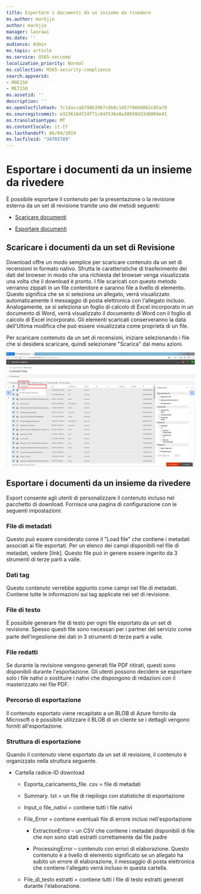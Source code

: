 ```yaml
---
title: Esportare i documenti da un insieme da rivedere
ms.author: markjjo
author: markjjo
manager: laurawi
ms.date: ''
audience: Admin
ms.topic: article
ms.service: O365-seccomp
localization_priority: Normal
ms.collection: M365-security-compliance
search.appverid:
- MOE150
- MET150
ms.assetid: ''
description: ''
ms.openlocfilehash: 7c1daccab799b3967c6b8c1d577060d062c05a70
ms.sourcegitcommit: e323610df2df71c84f536e8a38650d33d8069e41
ms.translationtype: MT
ms.contentlocale: it-IT
ms.lasthandoff: 06/04/2019
ms.locfileid: "34703789"
---
```

# <a name="export-documents-from-a-review-set"></a>Esportare i documenti da un insieme da rivedere

È possibile esportare il contenuto per la presentazione o la revisione esterna da un set di revisione tramite uno dei metodi seguenti:

- [Scaricare documenti](#download-documents-from-a-review-set)
 
- [Esportare documenti](#export-documents-from-a-review-set)

## <a name="download-documents-from-a-review-set"></a>Scaricare i documenti da un set di Revisione

Download offre un modo semplice per scaricare contenuto da un set di recensioni in formato nativo. Sfrutta le caratteristiche di trasferimento dei dati del browser in modo che una richiesta del browser venga visualizzata una volta che il download è pronto. I file scaricati con questo metodo verranno zippati in un file contenitore e saranno file a livello di elemento. Questo significa che se si seleziona un allegato, verrà visualizzato automaticamente il messaggio di posta elettronica con l'allegato incluso. Analogamente, se si seleziona un foglio di calcolo di Excel incorporato in un documento di Word, verrà visualizzato il documento di Word con il foglio di calcolo di Excel incorporato. Gli elementi scaricati conserveranno la data dell'Ultima modifica che può essere visualizzata come proprietà di un file.

Per scaricare contenuto da un set di recensioni, iniziare selezionando i file che si desidera scaricare, quindi selezionare "Scarica" dal menu azioni.

![Schermata di una descrizione del computer generata automaticamente](../media/eDiscoDownload.png)

## <a name="export-documents-from-a-review-set"></a>Esportare i documenti da un insieme da rivedere

Export consente agli utenti di personalizzare il contenuto incluso nel pacchetto di download. Fornisce una pagina di configurazione con le seguenti impostazioni:

### <a name="metadata-file"></a>File di metadati

Questo può essere considerato come il "Load file" che contiene i metadati associati ai file esportati. Per un elenco dei campi disponibili nel file di metadati, vedere \[link\]. Questo file può in genere essere ingerito da<sup></sup> 3 strumenti di terze parti a valle.

### <a name="tag-data"></a>Dati tag

Questo contenuto verrebbe aggiunto come campi nel file di metadati. Contiene tutte le informazioni sui tag applicate nei set di revisione.

### <a name="text-files"></a>File di testo

È possibile generare file di testo per ogni file esportato da un set di revisione. Spesso questi file sono necessari per i partner del servizio come parte dell'ingestione dei dati<sup></sup> in 3 strumenti di terze parti a valle.

### <a name="redacted-files"></a>File redatti

Se durante la revisione vengono generati file PDF ritirati, questi sono disponibili durante l'esportazione. Gli utenti possono decidere se esportare solo i file nativi o sostituire i nativi che dispongono di redazioni con il masterizzato nei file PDF.

### <a name="export-location"></a>Percorso di esportazione

Il contenuto esportato viene recapitato a un BLOB di Azure fornito da Microsoft o è possibile utilizzare il BLOB di un cliente se i dettagli vengono forniti all'esportazione.

### <a name="export-structure"></a>Struttura di esportazione

Quando il contenuto viene esportato da un set di revisione, il contenuto è organizzato nella struttura seguente.

  - Cartella radice-ID download
    
      - Esporta\_caricamento\_file. csv = file di metadati
    
      - Summary. txt = un file di riepilogo con statistiche di esportazione
    
      - Input\_o file\_nativi = contiene tutti i file nativi
    
      - File\_Error = contiene eventuali file di errore inclusi nell'esportazione
        
          - ExtractionError – un CSV che contiene i metadati disponibili di file che non sono stati estratti correttamente dai file padre
        
          - ProcessingError – contenuto con errori di elaborazione. Questo contenuto è a livello di elemento significato se un allegato ha subito un errore di elaborazione, il messaggio di posta elettronica che contiene l'allegato verrà incluso in questa cartella.
    
      - File\_di\_testo estratti = contiene tutti i file di testo estratti generati durante l'elaborazione.